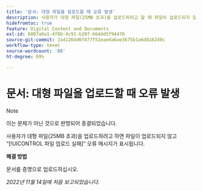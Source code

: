```yaml
---
title: '문서: 대형 파일을 업로드할 때 오류 발생'
description: 사용자가 대형 파일(25MB 초과)을 업로드하려고 할 때 파일이 업로드되지 않고 파일 업로드 실패 오류 메시지가 표시됩니다.
hidefromtoc: true
feature: Digital Content and Documents
exl-id: 6887a0a1-4f0b-4c91-b20f-664dd5f94470
source-git-commit: 2a41264d6f477f51eaeda6ae3675b1a6d816249c
workflow-type: tm+mt
source-wordcount: '86'
ht-degree: 69%

---
```


# 문서: 대형 파일을 업로드할 때 오류 발생

<!--This article is on WF and WFP TOCs-->

>[!NOTE]
>
>이는 문제가 아닌 것으로 판명되어 종결되었습니다.

사용자가 대형 파일(25MB 초과)을 업로드하려고 하면 파일이 업로드되지 않고 “[!UICONTROL 파일 업로드 실패]” 오류 메시지가 표시됩니다.

**해결 방법**

문서를 증명으로 업로드하십시오.

_2022년 11월 14일에 처음 보고되었습니다._
